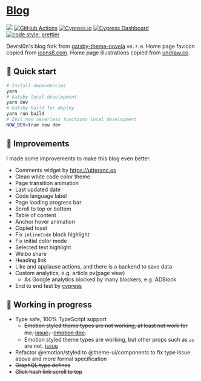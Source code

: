 # [Blog](https://devrsi0n.com)

[![](https://data.jsdelivr.com/v1/package/gh/devrsi0n/devrsi0n.github.io/badge)](https://www.jsdelivr.com/package/gh/devrsi0n/devrsi0n.github.io)
[![GitHub Actions](https://img.shields.io/github/workflow/status/devrsi0n/blog/End-to-end%20tests?label=build&logo=github&style=flat-square)](https://github.com/devrsi0n/blog/actions)
[![Cypress.io](https://img.shields.io/badge/tested%20with-Cypress-04C38E.svg?style=flat-square)](https://www.cypress.io/)
[![Cypress Dashboard](https://img.shields.io/badge/cypress-dashboard-blue?style=flat-square)](https://dashboard.cypress.io/projects/muqva3/runs)
[![code style: prettier](https://img.shields.io/badge/code_style-prettier-ff69b4.svg?style=flat-square)](https://github.com/prettier/prettier)

Devrsi0n's blog fork from [gatsby-theme-novela](https://github.com/narative/gatsby-theme-novela/tree/75f241249ddb56bca503e8bf1db13043e22931cc) `v0.7.0`. Home page favicon copied from [icons8.com](https://icons8.com/icons/set/macbook-idea). Home page illustrations copied from [undraw.co](https://undraw.co/illustrations).

## 💪 Quick start

```bash
# Install dependencies
yarn
# Gatsby local development
yarn dev
# Gatsby build for deploy
yarn run build
# Zeit now severless functions local development
NOW_DEV=true now dev
```

## 🚀 Improvements

I made some improvements to make this blog even better.

- Comments widget by <https://utteranc.es>
- Clean white code color theme
- Page transition animation
- Last updated date
- Code language label
- Page loading progress bar
- Scroll to top or bottom
- Table of content
- Anchor hover animation
- Copied toast
- Fix `inlineCode` block highlight
- Fix initial color mode
- Selected text highlight
- Weibo share
- Heading link
- Like and applause actions, and there is a backend to save data
- Custom analytics, e.g. article pv(page view)
  - As Google analytics blocked by many blockers, e.g. ADBlock
- End to end test by [cypress](https://www.cypress.io/)

## 🚧 Working in progress

- Type safe, 100% TypeScript support
  - ~~Emotion styled theme types are not working, at least not work for me, [issue](https://github.com/emotion-js/emotion/issues/1320#issuecomment-523123548)，[emotion doc](https://emotion.sh/docs/typescript#define-a-theme).~~
  - Emotion styled theme types are working, but other props such as `as` are not. [issue](https://github.com/emotion-js/emotion/issues/1434)
- Refactor @emotion/styled to @theme-ui/components to fix type issue above and more
  formal specification
- ~~GraphQL type defines~~
- ~~Click hash link scroll to top~~
